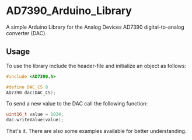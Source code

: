 # AD7390_Arduino_Library
A simple Arduino Library for the Analog Devices AD7390 digital-to-analog converter (DAC).

## Usage
To use the library include the header-file and initialize an object as follows:

```c
#include <AD7390.h>

#define DAC_CS 8
AD7390 dac(DAC_CS);
```

To send a new value to the DAC call the following function:

```c
uint16_t value = 1024;
dac.writeValue(value);
```

That's it. There are also some examples available for better understanding.
